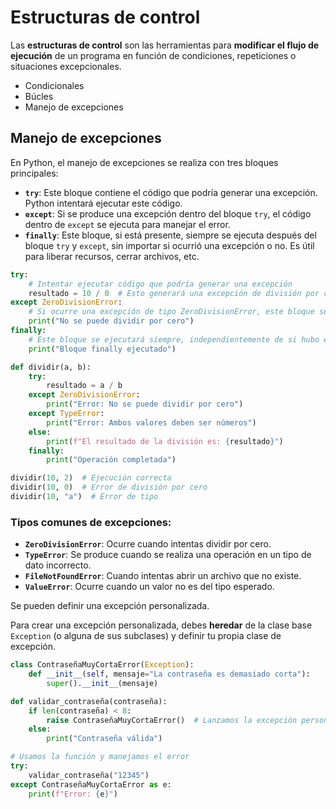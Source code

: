 # Estructuras de control

Las **estructuras de control** son las herramientas para **modificar el flujo de ejecución** de un programa en función de condiciones, repeticiones o situaciones excepcionales.

- Condicionales
- Búcles
- Manejo de excepciones

## Manejo de excepciones

En Python, el manejo de excepciones se realiza con tres bloques principales:

- **`try`**: Este bloque contiene el código que podría generar una excepción. Python intentará ejecutar este código.
-  **`except`**: Si se produce una excepción dentro del bloque `try`, el código dentro de `except` se ejecuta para manejar el error.  
- **`finally`**: Este bloque, si está presente, siempre se ejecuta después del bloque `try` y `except`, sin importar si ocurrió una excepción o no. Es útil para liberar recursos, cerrar archivos, etc.

```python
try:
    # Intentar ejecutar código que podría generar una excepción
    resultado = 10 / 0  # Esto generará una excepción de división por cero
except ZeroDivisionError:
    # Si ocurre una excepción de tipo ZeroDivisionError, este bloque se ejecutará
    print("No se puede dividir por cero")
finally:
    # Este bloque se ejecutará siempre, independientemente de si hubo excepción o no
    print("Bloque finally ejecutado")
```

```python
def dividir(a, b):
    try:
        resultado = a / b
    except ZeroDivisionError:
        print("Error: No se puede dividir por cero")
    except TypeError:
        print("Error: Ambos valores deben ser números")
    else:
        print(f"El resultado de la división es: {resultado}")
    finally:
        print("Operación completada")

dividir(10, 2)  # Ejecución correcta
dividir(10, 0)  # Error de división por cero
dividir(10, "a")  # Error de tipo
```

### **Tipos comunes de excepciones**:

- **`ZeroDivisionError`**: Ocurre cuando intentas dividir por cero.
- **`TypeError`**: Se produce cuando se realiza una operación en un tipo de dato incorrecto.
- **`FileNotFoundError`**: Cuando intentas abrir un archivo que no existe.
- **`ValueError`**: Ocurre cuando un valor no es del tipo esperado.

Se pueden definir una excepción personalizada.

Para crear una excepción personalizada, debes **heredar** de la clase base `Exception` (o alguna de sus subclases) y definir tu propia clase de excepción.

```python
class ContraseñaMuyCortaError(Exception):
    def __init__(self, mensaje="La contraseña es demasiado corta"):
        super().__init__(mensaje)

def validar_contraseña(contraseña):
    if len(contraseña) < 8:
        raise ContraseñaMuyCortaError()  # Lanzamos la excepción personalizada
    else:
        print("Contraseña válida")

# Usamos la función y manejamos el error
try:
    validar_contraseña("12345")
except ContraseñaMuyCortaError as e:
    print(f"Error: {e}")

```